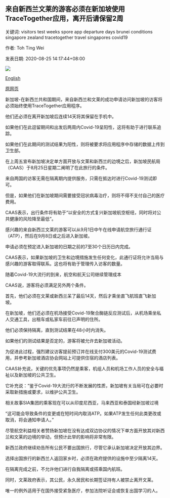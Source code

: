 ## 来自新西兰文莱的游客必须在新加坡使用TraceTogether应用，离开后请保留2周

关键词: visitors test weeks spore app departure days brunei conditions singapore zealand tracetogether travel singapores covid19

作者: Toh Ting Wei

发表日期: 2020-08-25 14:17:44+08:00

![](https://www.straitstimes.com/sites/default/files/styles/x_large/public/articles/2020/08/25/af_trace-together_250820.jpg?itok=zDEOJT5I)

[English](Visitors%20from%20New%20Zealand%2C%20Brunei%20must%20use%20TraceTogether%20app%20in%20S%27pore%2C%20keep%20it%20for%202%20weeks%20after%20departure.md)

[原网页](https://www.straitstimes.com/singapore/transport/coronavirus-visitors-from-new-zealand-and-brunei-can-only-delete-tracetogether)

新加坡-在新西兰共和国期间，来自新西兰和文莱的成功申请访问新加坡的访客将必须始终使用TraceTogether应用程序。

他们还必须在离开新加坡后连续14天将其保留在手机中。

如果他们在此逗留期间和出发后两周内Covid-19呈阳性，这将有助于进行联系追踪。

如果他们在此期间的测试结果为阳性，则将被要求将应用程序中存储的数据上传到卫生部。

在上周五宣布新加坡决定单方面开放与文莱和新西兰的边境之后，新加坡民航局（CAAS）于8月25日星期二阐明了在此旅行的条件。

来自两国的访客无需在隔离期内提供服务，只需在抵达时进行Covid-19测试即可。

但是，如果他们在新加坡期间需要接受冠状病毒治疗，则将不得不支付自己的医疗费用。

CAAS表示，出行条件将有助于“以安全的方式复兴新加坡航空枢纽，同时将对公共健康的风险降至最低”。

感兴趣的来自新西兰文莱的游客可以从9月1日中午在线申请航空旅行通行证（ATP），然后在9月8日或之后进入新加坡。

申请必须在预定进入新加坡的日期之前的7至30个日历日内完成。

CAAS表示，如果新加坡的卫生和边境措施发生任何变化，此通行证将允许当局与感兴趣的游客取得联系。这也将有助于管理传入访客的数量。

随着Covid-19大流行的到来，航空和航天公司继续管理成本

CAAS说，游客将必须满足另外两个条件。

首先，他们必须在文莱或新西兰呆了最后14天，然后才乘坐直飞航班直飞新加坡。

在新加坡，他们还必须在机场接受Covid-19聚合酶链反应测试后，从机场乘坐私人交通工具，出租车或私家车前往已声明的住所。

他们必须保持隔离，直到测试结果在48小时内消失。

如果他们的测试结果是否定的，游客将被允许去新加坡活动。

为促进此过程，强烈建议访客提前预订并在线支付300美元的Covid-19测试费用，并参考新加坡酒店协会网站上可提供住宿的酒店列表。

CAAS补充说，关键的优先事项仍然是乘客，机组人员和机场工作人员的安全与福祉以及新加坡的公共卫生。

它补充说：“鉴于Covid-19大流行的不断发展的性质，新加坡有关当局可在必要时采取新措施或要求，以维护公共卫生。

相关故事SIA集团的乘客现在可以从印度尼西亚，马来西亚和泰国经新加坡过境

“这可能会导致条件的变更或在短时间内取消ATP。如果ATP发生任何此类更改或取消，将会通知申请人。”

尽管航空利益相关者赞扬新加坡在没有达成双边协议的情况下单方面开放其对新西兰和文莱的边境的举动，但预计此举的影响将非常有限。

新西兰政府继续劝告所有公民不要出国旅行，尽管它承认新加坡决定开放其边界。

选择出国旅行的新西兰人返回家乡时，必须在政府提供的设施中至少隔离14天。

在隔离完成之前，不允许他们进行自我隔离或搭乘国内航班。

同时，文莱政府表示，其公民，永久居民和长期签证持有人被禁止离开文莱。

唯一的例外适用于在国外接受紧急医疗，参加法院听证会或恢复出国学习的人。